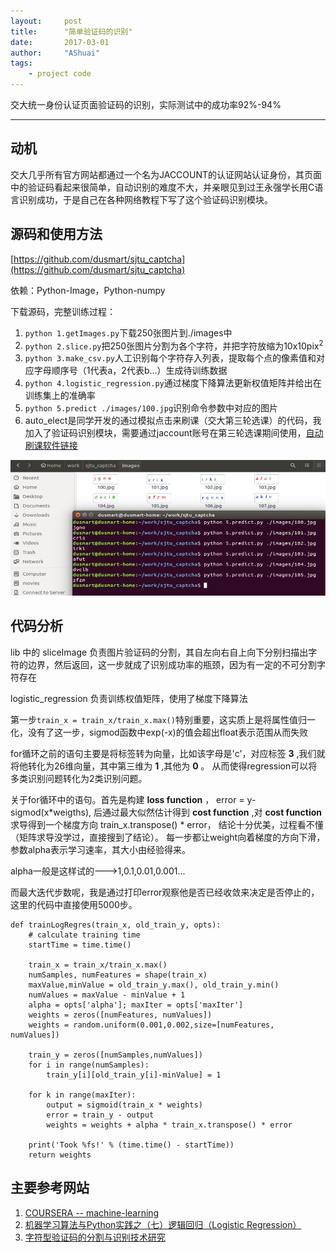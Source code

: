```yaml
---
layout:     post
title:      "简单验证码的识别"
date:       2017-03-01
author:     "AShuai"
tags:
    - project code
---
```


交大统一身份认证页面验证码的识别，实际测试中的成功率92%-94%

<!--more-->

---

## 动机

交大几乎所有官方网站都通过一个名为JACCOUNT的认证网站认证身份，其页面中的验证码看起来很简单，自动识别的难度不大，并亲眼见到过王永强学长用C语言识别成功，于是自己在各种网络教程下写了这个验证码识别模块。

## 源码和使用方法

[https://github.com/dusmart/sjtu_captcha](https://github.com/dusmart/sjtu_captcha)

依赖：Python-Image，Python-numpy

下载源码，完整训练过程：
1. ```python 1.getImages.py```下载250张图片到./images中
2. ```python 2.slice.py```把250张图片分割为各个字符，并把字符放缩为10x10pix<sup>2</sup>
3. ```python 3.make_csv.py```人工识别每个字符存入列表，提取每个点的像素值和对应字母顺序号（1代表a，2代表b...）生成待训练数据
4. ```python 4.logistic_regression.py```通过梯度下降算法更新权值矩阵并给出在训练集上的准确率
5. ```python 5.predict ./images/100.jpg```识别命令参数中对应的图片
6. auto_elect是同学开发的通过模拟点击来刷课（交大第三轮选课）的代码，我加入了验证码识别模块，需要通过jaccount账号在第三轮选课期间使用，[自动刷课软件链接](http://zhuxinqi.space/project.html)

![img](https://github.com/dusmart/dusmart.github.io/raw/master/assets/img/2017-03-01-8.png)

## 代码分析

lib 中的 sliceImage 负责图片验证码的分割，其自左向右自上向下分别扫描出字符的边界，然后返回，这一步就成了识别成功率的瓶颈，因为有一定的不可分割字符存在

logistic_regression 负责训练权值矩阵，使用了梯度下降算法

第一步```train_x = train_x/train_x.max()```特别重要，这实质上是将属性值归一化，没有了这一步，sigmod函数中exp(-x)的值会超出float表示范围从而失败

for循环之前的语句主要是将标签转为向量，比如该字母是'c'，对应标签 **3** ,我们就将他转化为26维向量，其中第三维为 **1** ,其他为 **0** 。
从而使得regression可以将多类识别问题转化为2类识别问题。

关于for循环中的语句。首先是构建 **loss function** ， error = y-sigmod(x*weigths), 后通过最大似然估计得到 **cost function** ,对 **cost function** 求导得到一个梯度方向 train_x.transpose() * error， 结论十分优美，过程看不懂（矩阵求导没学过，直接搜到了结论）。
每一步都让weight向着梯度的方向下滑，参数alpha表示学习速率，其大小由经验得来。

alpha一般是这样试的--->1,0.1,0.01,0.001...

而最大迭代步数呢，我是通过打印error观察他是否已经收敛来决定是否停止的，这里的代码中直接使用5000步。

```
def trainLogRegres(train_x, old_train_y, opts):
    # calculate training time  
    startTime = time.time()

    train_x = train_x/train_x.max()
    numSamples, numFeatures = shape(train_x)
    maxValue,minValue = old_train_y.max(), old_train_y.min()
    numValues = maxValue - minValue + 1
    alpha = opts['alpha']; maxIter = opts['maxIter']
    weights = zeros([numFeatures, numValues])
    weights = random.uniform(0.001,0.002,size=[numFeatures, numValues])

    train_y = zeros([numSamples,numValues])
    for i in range(numSamples):
        train_y[i][old_train_y[i]-minValue] = 1

    for k in range(maxIter):  
        output = sigmoid(train_x * weights)
        error = train_y - output
        weights = weights + alpha * train_x.transpose() * error

    print('Took %fs!' % (time.time() - startTime))  
    return weights  
```

## 主要参考网站
1. [COURSERA -- machine-learning](https://www.coursera.org/learn/machine-learning)
2. [机器学习算法与Python实践之（七）逻辑回归（Logistic Regression）](http://blog.csdn.net/zouxy09/article/details/20319673#)
3. [字符型验证码的分割与识别技术研究](http://www.doc88.com/p-8741957922524.html)

